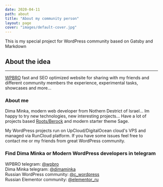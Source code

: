 ```yaml
---
date: 2020-04-11
path: about
title: "About my community person"
layout: page
cover: "images/default-cover.jpg"
---
```


This is my special project for WordPress community based on Gatsby and Markdown

## About the idea
-----------------
[WPBRO](http://git.wpbro.ru) fast and SEO optimized website for sharing with my friends and 
different community members the experience, experimental tasks, showcases and more...

### About me
Dima Minka, modern web developer from Nothern Destrict of Israel...
Im happy to try new technologies, new interesting projects... Have a lot of projects based 
[Roots/Berock](https://roots.io) and modern starter theme Sage.

My WordPress projects run on UpCloud/DigitalOcean cloud's VPS and managed via RunCloud platform.
If you have some issues feel free to contact me or my friends from great WordPress community.

### Find Dima Minka or Modern WordPress developers in telegram
WPBRO telegram: [@wpbro](https://t.me/wpbro)  
Dima Minka telegram: [@dimaminka](https://t.me/dimaminka)  
Russian WordPress community: [@c_wordpress](https://t.me/c_wordpress)  
Russian Elementor community: [@elementor_ru](https://t.me/elementor_ru) 
